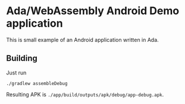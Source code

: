 # Ada/WebAssembly Android Demo application

This is small example of an Android application written in Ada.

## Building

Just run
```
./gradlew assembleDebug
```

Resulting APK is `./app/build/outputs/apk/debug/app-debug.apk`.
